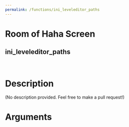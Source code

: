 ```yaml
---
permalink: /functions/ini_leveleditor_paths
---
```

# Room of Haha Screen  
## ini_leveleditor_paths  
&nbsp;  
# Description  
(No description provided. Feel free to make a pull request!) 
&nbsp;  
# Arguments


